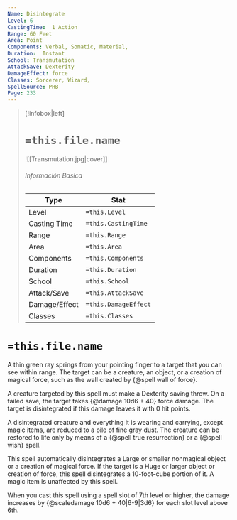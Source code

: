 ```yaml
---
Name: Disintegrate
Level: 6
CastingTime:  1 Action 
Range: 60 Feet
Area: Point
Components: Verbal, Somatic, Material, 
Duration:  Instant  
School: Transmutation
AttackSave: Dexterity
DamageEffect: force
Classes: Sorcerer, Wizard, 
SpellSource: PHB
Page: 233
---
```


>[!infobox|left]
># `=this.file.name`
>![[Transmutation.jpg|cover]]
> ###### Información Basica
> Type |  Stat |
> ---|---|
> Level | `=this.Level` |
> Casting Time | `=this.CastingTime` |
> Range | `=this.Range` |
> Area | `=this.Area` |
> Components | `=this.Components` |
> Duration | `=this.Duration` |
> School | `=this.School` |
> Attack/Save | `=this.AttackSave` |
> Damage/Effect | `=this.DamageEffect` |
> Classes | `=this.Classes` |

# `=this.file.name`
A thin green ray springs from your pointing finger to a target that you can see within range. The target can be a creature, an object, or a creation of magical force, such as the wall created by {@spell wall of force}.

A creature targeted by this spell must make a Dexterity saving throw. On a failed save, the target takes {@damage 10d6 + 40} force damage. The target is disintegrated if this damage leaves it with 0 hit points.

A disintegrated creature and everything it is wearing and carrying, except magic items, are reduced to a pile of fine gray dust. The creature can be restored to life only by means of a {@spell true resurrection} or a {@spell wish} spell.

This spell automatically disintegrates a Large or smaller nonmagical object or a creation of magical force. If the target is a Huge or larger object or creation of force, this spell disintegrates a 10-foot-cube portion of it. A magic item is unaffected by this spell.



 


 


 


 


When you cast this spell using a spell slot of 7th level or higher, the damage increases by {@scaledamage 10d6 + 40|6-9|3d6} for each slot level above 6th. 